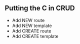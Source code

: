 ## Putting the C in CRUD
* Add NEW route
* Add NEW template
* Add CREATE route
* Add CREATE template
